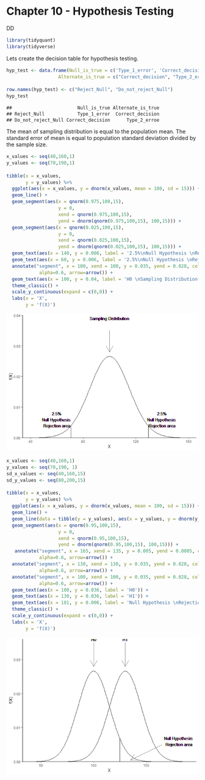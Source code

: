 Chapter 10 - Hypothesis Testing
================
DD

``` r
library(tidyquant)
library(tidyverse)
```

Lets create the decision table for hypothesis testing.

``` r
hyp_test <- data.frame(Null_is_true = c('Type_1_error', 'Correct_decision'),
                   Alternate_is_true = c("Correct_decision", "Type_2_erroe"))

row.names(hyp_test) <- c("Reject_Null", "Do_not_reject_Null")
hyp_test
```

    ##                        Null_is_true Alternate_is_true
    ## Reject_Null            Type_1_error  Correct_decision
    ## Do_not_reject_Null Correct_decision      Type_2_erroe

The mean of sampling distribution is equal to the population mean. The
standard error of mean is equal to population standard deviation divided
by the sample size.

``` r
x_values <- seq(40,160,1)
y_values <- seq(70,190,1)

tibble(x = x_values,
       y = y_values) %>%
  ggplot(aes(x = x_values, y = dnorm(x_values, mean = 100, sd = 15))) +
  geom_line() +
  geom_segment(aes(x = qnorm(0.975,100,15),
                   y = 0,
                   xend = qnorm(0.975,100,15),
                   yend = dnorm(qnorm(0.975,100,15), 100,15))) +
  geom_segment(aes(x = qnorm(0.025,100,15),
                   y = 0,
                   xend = qnorm(0.025,100,15),
                   yend = dnorm(qnorm(0.025,100,15), 100,15))) +
  geom_text(aes(x = 140, y = 0.006, label = '2.5%\nNull Hypothesis \nRejection area')) +
  geom_text(aes(x = 60, y = 0.006, label = '2.5%\nNull Hypothesis \nRejection area')) +
  annotate("segment", x = 100, xend = 100, y = 0.035, yend = 0.028, colour = "black", 
            alpha=0.6, arrow=arrow()) +
  geom_text(aes(x = 100, y = 0.04, label = 'H0 \nSampling Distribution')) +
  theme_classic() +
  scale_y_continuous(expand = c(0,0)) +
  labs(x = 'X',
       y = 'f(X)')
```

![](10_Hypothesis_Testing_files/figure-gfm/unnamed-chunk-3-1.png)<!-- -->

``` r
x_values <- seq(40,160,1)
y_values <- seq(70,190, 1)
sd_x_values <- seq(40,160,15)
sd_y_values <- seq(80,200,15)

tibble(x = x_values,
       y = y_values) %>%
  ggplot(aes(x = x_values, y = dnorm(x_values, mean = 100, sd = 15))) +
  geom_line() +
  geom_line(data = tibble(y = y_values), aes(x = y_values, y = dnorm(y_values, mean = 130, sd = 15))) +
  geom_segment(aes(x = qnorm(0.95,100,15),
                   y = 0,
                   xend = qnorm(0.95,100,15),
                   yend = dnorm(qnorm(0.95,100,15), 100,15))) +
   annotate("segment", x = 165, xend = 135, y = 0.005, yend = 0.0005, colour = "black", 
            alpha=0.6, arrow=arrow()) +
  annotate("segment", x = 130, xend = 130, y = 0.035, yend = 0.028, colour = "black", 
            alpha=0.6, arrow=arrow()) +
  annotate("segment", x = 100, xend = 100, y = 0.035, yend = 0.028, colour = "black", 
            alpha=0.6, arrow=arrow()) +
  geom_text(aes(x = 100, y = 0.036, label = 'H0')) +
  geom_text(aes(x = 130, y = 0.036, label = 'H1')) +
  geom_text(aes(x = 181, y = 0.006, label = 'Null Hypothesis \nRejection area')) +
  theme_classic() +
  scale_y_continuous(expand = c(0,0)) +
  labs(x = 'X',
       y = 'f(X)')
```

![](10_Hypothesis_Testing_files/figure-gfm/unnamed-chunk-4-1.png)<!-- -->
